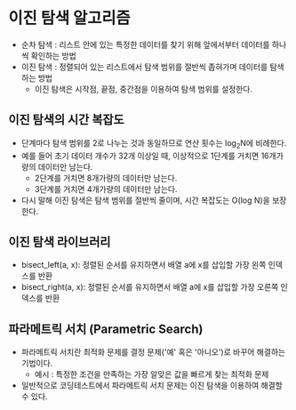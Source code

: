 # 이진 탐색 알고리즘
- 순차 탐색 : 리스트 안에 있는 특정한 데이터를 찾기 위해 앞에서부터 데이터를 하나씩 확인하는 방법
- 이진 탐색 : 정렬되어 있는 리스트에서 탐색 범위를 절반씩 좁혀가며 데이터를 탐색하는 방법
    - 이진 탐색은 시작점, 끝점, 중간점을 이용하여 탐색 범위를 설정한다.

## 이진 탐색의 시간 복잡도
- 단계마다 탐색 범위를 2로 나누는 것과 동일하므로 연산 횟수는 log<sub>2</sub>N에 비례한다.
- 예를 들어 초기 데이터 개수가 32개 이상일 때, 이상적으로 1단계를 거치면 16개가량의 데이터만 남는다.
    - 2단계를 거치면 8개가량의 데이터만 남는다.
    - 3단계를 거치면 4개가량의 데이터만 남는다.
- 다시 말해 이진 탐색은 탐색 범위를 절반씩 줄이며, 시간 복잡도는 O(log N)을 보장한다.

## 이진 탐색 라이브러리
- bisect_left(a, x): 정렬된 순서를 유지하면서 배열 a에 x를 삽입할 가장 왼쪽 인덱스를 반환
- bisect_right(a, x): 정렬된 순서를 유지하면서 배열 a에 x를 삽입할 가장 오른쪽 인덱스를 반환

## 파라메트릭 서치 (Parametric Search)
- 파라메트릭 서치란 최적화 문제를 결정 문제('예' 혹은 '아니오')로 바꾸어 해결하는 기법이다.
    - 예시 : 특정한 조건을 만족하는 가장 알맞은 값을 빠르게 찾는 최적화 문제
- 일반적으로 코딩테스트에서 파라메트릭 서치 문제는 이진 탐색을 이용하여 해결할 수 있다.
